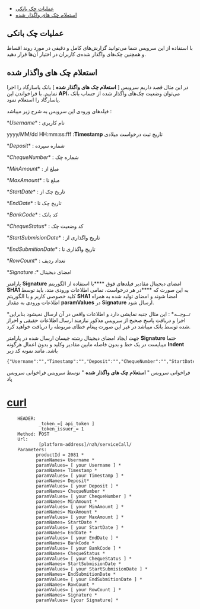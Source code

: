 - [عملیات چک بانکی](#%D8%B9%D9%85%D9%84%DB%8C%D8%A7%D8%AA+%DA%86%DA%A9+%D8%A8%D8%A7%D9%86%DA%A9%DB%8C)
- [استعلام چک های واگذار شده](#%D8%A7%D8%B3%D8%AA%D8%B9%D9%84%D8%A7%D9%85%20%DA%86%DA%A9%20%D9%87%D8%A7%DB%8C%20%D9%88%D8%A7%DA%AF%D8%B0%D8%A7%D8%B1%20%D8%B4%D8%AF%D9%87)



## عملیات چک بانکی
با استفاده از این سرویس شما می‌توانید گزارش‌های کامل و دقیقی در مورد روند اقساط و همچنین چک‌های واگذار شده‌ی کاربران در اختیار آن‌ها قرار دهید.

<div class="box-end">
</div>

##  استعلام چک های واگذار شده

در این مثال قصد داریم سرویس [ **استعلام چک های واگذار شده** ] بانک پاسارگاد را اجرا نماییم. با فراخواندن این **API**، می‌توان وضعیت چک‌های واگذار شده از حساب بانک پاسارگاد را استعلام نمود.

فیلدهای ورودی این سرویس  به شرح زیر میباشد :

\**Username**  : نام کاربری  

yyyy/MM/dd HH:mm:ss:fff :**Timestamp**   تاریخ ثبت درخواست میلادی

\**Deposit** : شماره سپرده 

\**ChequeNumber** :  شماره چک

\**MinAmount** : مبلغ از

\**MaxAmount** : مبلغ تا

\**StartDate** : تاریخ چک از

\**EndDate** : تاریخ چک تا

\**BankCode** : کد بانک

\**ChequeStatus** : کد وضعیت چک

\**StartSubmisionDate** : تاریخ واگذاری از

\**EndSubmitionDate** : تاریخ واگذاری تا

\**RowCount** : تعداد ردیف

\**Signature :** امضای دیجیتال

پارامتر **Signature** امضای دیجیتال مقادیر فیلدهای فوق ****با استفاده از الگوریتم **SHA1** به این صورت که ****در هر درخواست، تمامی اطلاعات ورودی متد، باید توسط کلید خصوصی کاربر و با الگوریتم **SHA1** امضا شوند و امضای تولید شده به همراه اطلاعات ورودی به مقدار **paramValues** در **Signature** ارسال شود.

\**تــوجــه** : این مثال جنبه نمایشی دارد و اطلاعات واقعی در آن ارسال نمیشود بنابراین اجرا و دریافت پاسخ صحیح از سرویس مذکور نیازمند ارسال اطلاعات حقیقی و احراز شده توسط بانک میباشد در غیر این صورت پیغام خطای مربوطه را دریافت خواهید کرد.

جهت ایجاد امضای دیجیتال رشته جیسان ارسال شده در پارامتر  **Signature** حتما میبایست در یک خط و بدون فاصله مابین مقادیر وکلید و بدون اعمال هرگونه **Indent** باشد. مانند نمونه کد زیر

    {"Username":"","Timestamp":"","Deposit":"","ChequeNumber":"","StartDate":"","EndDate":"","MinAmount":"","MaxAmount":"","BankCode":"","ChequeStatus":"","StartSubmisionDate":"","EndSubmissionDate":"","RowCount":""}

فراخوانی سرویس " **استعلام چک های واگذار شده** "  توسط سرویس فراخوانی سرویس پاد


<div class="tab-start">
</div>

# [curl](#tab/curl)

```curl
    HEADER:
            _token_=[ api_token ]
            _token_issuer_= 1
    Method: POST
    Url:
            [platform-address]/nzh/serviceCall/
    Parameters:
           productId = 2081 * 
           paramNames= Username *
           paramValues= [ your Username ] *
           paramNames= Timestamp *
           paramValues= [ your Timestamp ] *
           paramNames= Deposit*
           paramValues= [ your Deposit ] *
           paramNames= ChequeNumber *
           paramValues= [ your ChequeNumber ] *
           paramNames= MinAmount *
           paramValues= [ your MinAmount ] *
           paramNames= MaxAmount *
           paramValues= [ your MaxAmount ] *
           paramNames= StartDate *
           paramValues= [ your StartDate ] *
           paramNames= EndDate *
           paramValues= [ your EndDate ] *
           paramNames= BankCode *
           paramValues= [ your BankCode ] *
           paramNames= ChequeStatus *
           paramValues= [ your ChequeStatus ] *
           paramNames= StartSubmisionDate *
           paramValues= [ your StartSubmisionDate ] *
           paramNames= EndSubmitionDate *
           paramValues= [ your EndSubmitionDate ] *
           paramNames= RowCount *
           paramValues= [ your RowCount ] *
           paramNames= Signature *
           paramValues= [your Signature] *
```
<div class="tab-end">
</div>

<div class="box-end">
</div>

